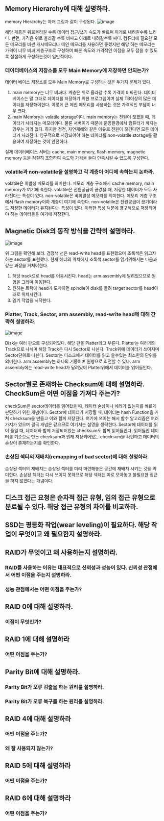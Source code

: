 ## Memory Hierarchy에 대해 설명하라.
memory Hierarchy는 아래 그림과 같이 구성된다.
![image](https://github.com/AZ-backend-study/Database/assets/46997074/a23f41bd-00f2-448b-9d2e-11d4ebc7e5db)

해당 계층은 위로올라갈 수록 데이터 접근/쓰기 속도가 빠르며 아래로 내려갈수록 느리다. 반면, 가격은 위로 올라갈 수록 비싸고 아래로 내려갈수록 싸다.
컴퓨터에 필요한 모든 메모리를 비싼 캐시메모리나 메인 메모리를 사용하면 좋겠지만 해당 하는 메모리는 가격이 너무 비싸 계층구조로 구성하여 빠른 속도와 가격적인 이점을 모두 잡을 수 있도록 절절하게 구성하는것이 일반적이다.
###  데이터베이스의 저장소를 모두 Main Memory에 저장하면 안되는가?
데이터 베이스 저장소를 모두 Main Memory로 구성하는 것은 두가지 문제가 있다.
1. main memory는 너무 비싸다.
계층은 위로 올라갈 수록 가격이 비싸진다. 데이터 베이스는 말 그대로 데이터를 저장하기 위한 프로그램이며 실제 TB이상의 많은 데이터를 저장해야한다. 이렇게 큰 메인 메모리를 사용하는 것은 가격적인 부담이 너무 크다.
2. main Memory는 volatile storage이다.
main memory는 전원이 끊겼을 때, 데이터가 사라지는 메모리이다. 물론 서버이기 때문에 운영환경에서 컴퓨터가 꺼지는 경우는 거의 없다. 하지만 정전, 자연재해와 같은 이유로 전원이 끊긴다면 모든 데이터가 사라진다. 영구적으로 저장되어야 하는 데이터를 non-volatile storage를 활용하여 저장하는 것이 안전하다.

실제 데이터베이스 서버는 cache, main memory, flash memory, magnetic memory 등을 적절히 조합하여 속도와 가격을 둘다 만족시킬 수 있도록 구성한다.

### volatile과 non-volatile을 설명하고 각 계층이 어디에 속하는지 논하라.
volatile은 휘발성 메모리를 의미한다. 메모리 계층 구조에서 cache memory, main memory가 여기에 속한다. volatile은 전원공급이 끊겼을 때, 저장한 데이터가 모두 사라진다는 특성이 있다.
non-volatile은 비휘발성 메모리를 의미한다. 메모리 게층 구조에서 flash memory이하 계층이 여기에 속한다. non-volatile은 전원공급이 끊기더라도 저장한 데이터가 유지된다는 특성이 있다. 이러한 특성 덕분에 영구적으로 저장되어야 하는 데이터들을 여기에 저장한다.

## Magnetic Disk의 동작 방식을 간략히 설명하라.
![image](https://github.com/AZ-backend-study/Database/assets/46997074/2ab8c6d3-7f3f-4f91-96ff-8ed18f1d8d2e)

위 그림을 확인해 보라. 검정색 선은 read-write head를 표현했으며 초록색은 읽고자 하는 sector를 표현했다. 현재 헤더의 위치에서 초록색 sector를 읽기위해서는 다음과 같은 과정을 거쳐야한다.
1. 해당 track으로 head를 이동시킨다. head는 arm assembly에 달려있으므로 원형을 그리며 이동한다.
2. 원하는 트랙에 head가 도착하면 spindle이 disk를 돌려 target sector를 head아래로 위치시킨다.
3. 읽기 작업을 시작한다.

### Platter, Track, Sector, arm assembly, read-write head에 대해 간략히 설명하라.
![image](https://github.com/AZ-backend-study/Database/assets/46997074/6d27f70d-2193-44b3-b5cf-ac8e6d1921ad)

Disk는 여러 판으로 구성되어있다. 해당 판을 Platter라고 부른다.
Platter는 여러개의 Track으로 나뉘며 해당 Track은 다시 Sector로 나뉜다. Track위에 데이터가 쓰여지며 Sector단위로 나뉜다.
Sector는 디스크에서 데이터를 읽고 쓸수있는 최소한의 단위를 의미한다.
arm assembly는 하나의 기둥이며 원형으로 회전할 수 있다. arm assembly에는 read-write head가 달려있어 Platter위에서 데이터를 읽어들인다.

## Sector별로 존재하는 Checksum에 대해 설명하라. CheckSum은 어떤 이점을 가져다 주는가?
checkSum은 sector데이터를 읽어왔을 때, 데이터 손상이나 에러가 없는지를 빠르게 판단하기 위한 개념이다.
Sector에 데이터가 저장될 때, 데이터는 hash Function을 거쳐 checksum을 만들고 이와 함께 저장된다. 여기에 쓰이는 해시 함수 알고리즘은 여러가지가 있으며 결국 개념은 같으므로 여기서는 설명을 생략한다.
Sector에 데이터를 읽어 들일 때, 데이터와 함께 저장되어있는 checksum도 함께 읽어들인다. 읽어들인 데이터를 기준으로 만든 checksum과 원래 저장되어있는 checksum을 확인하고 데이터의 손상이 존재하는지를 확인한다.

### 손상된 섹터의 재배치(remapping of bad sector)에 대해 설명하라.
손상된 섹터의 재배치는 손상된 섹터를 미리 마련해놓은 공간에 재배치 시키는 것을 의미한다. 손상된 섹터는 다시 쓰이지 못하므로 해당 섹터는 따로 모아놓고 불필요한 접근을 하지 않겠다는 개념이다.
 
## 디스크 접근 요청은 순차적 접근 유형, 임의 접근 유형으로 분료될 수 있다. 해당 접근 유형의 차이를 비교하라.

## SSD는 평등화 작업(wear leveling)이 필요하다. 해당 작업이 무엇이고 왜 필요한지 설명하라.

## RAID가 무엇이고 왜 사용하는지 설명하라.

### RAID를 사용하는 이유는 대표적으로 신뢰성과 성능이 있다. 신뢰성 관점에서 어떤 이점을 주는지 설명하라.

### 성능 관점에서는 어떤 이점을 주는가?

## RAID 0에 대해 설명하라.

### 이점이 무엇인가?

## RAID 1에 대해 설명하라

### 어떤 이점을 주는가?

## Parity Bit에 대해 설명하라.

### Parity Bit가 오류 검출을 하는 원리를 설명하라.

### Parity Bit가 오류 복구를 하는 원리를 설명하라.

## RAID 4에 대해 설명하라

### 어떤 이점을 주는가?

### 왜 잘 사용되지 않는가?

## RAID 5에 대해 설명하라

### 어떤 이점을 주는가?

## RAID 6에 대해 설명하라

### 어떤 이점을 주는가?

